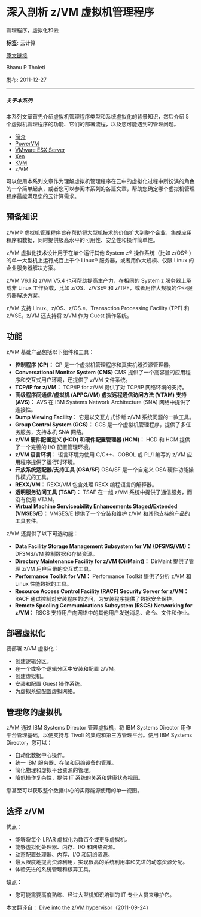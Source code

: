 # 深入剖析 z/VM 虚拟机管理程序
管理程序，虚拟化和云

**标签:** 云计算

[原文链接](https://developer.ibm.com/zh/articles/cl-hypervisorcompare-zvm/)

Bhanu P Tholeti

发布: 2011-12-27

* * *

##### 关于本系列

本系列文章首先介绍虚拟机管理程序类型和系统虚拟化的背景知识，然后介绍 5 个虚拟机管理程序的功能、它们的部署流程，以及您可能遇到的管理问题。

- [简介](http://www.ibm.com/developerworks/cn/cloud/library/cl-hypervisorcompare/)
- [PowerVM](http://www.ibm.com//developerworks/cn/cloud/library/cl-hypervisorcompare-powervm/)
- [VMware ESX Server](http://www.ibm.com//developerworks/cn/cloud/library/cl-hypervisorcompare-vmwareesx/)
- [Xen](http://www.ibm.com//developerworks/cn/cloud/library/cl-hypervisorcompare-xen/)
- [KVM](http://www.ibm.com//developerworks/cn/cloud/library/cl-hypervisorcompare-kvm/)
- z/VM

可以使用本系列文章作为理解虚拟机管理程序在云中的虚拟化过程中所扮演的角色的一个简单起点，或者您可以参阅本系列的各篇文章，帮助您确定哪个虚拟机管理程序最能满足您的云计算需求。

## 预备知识

z/VM® 虚拟机管理程序旨在帮助将大型机技术的价值扩大到整个企业，集成应用程序和数据，同时提供极高水平的可用性、安全性和操作简单性。

z/VM 虚拟化技术设计用于在单个运行其他 System z® 操作系统（比如 z/OS® ）的单一大型机上运行成百上千个 Linux® 服务器，或者用作大规模、仅限 Linux 的企业服务器解决方案。

z/VM V6.1 和 z/VM V5.4 也可帮助提高生产力，在相同的 System z 服务器上承载非 Linux 工作负载，比如 z/OS、z/VSE® 和 z/TPF，或者用作大规模的企业服务器解决方案。

z/VM 支持 Linux、z/OS、z/OS.e、Transaction Processing Facility (TPF) 和 z/VSE。z/VM 还支持将 z/VM 作为 Guest 操作系统。

## 功能

z/VM 基础产品包括以下组件和工具：

- **控制程序 (CP)：** CP 是一个虚拟机管理程序和真实机器资源管理器。
- **Conversational Monitor System (CMS)** CMS 提供了一个高容量的应用程序和交互式用户环境，还提供了 z/VM 文件系统。
- **TCP/IP for z/VM：** TCP/IP for z/VM 提供了对 TCP/IP 网络环境的支持。
- **高级程序间通信/虚拟机 (APPC/VM) 虚拟远程通信访问方法 (VTAM) 支持 (AVS)：** AVS 在 IBM Systems Network Architecture (SNA) 网络中提供了连接性。
- **Dump Viewing Facility：** 它是以交互方式诊断 z/VM 系统问题的一款工具。
- **Group Control System (GCS)：** GCS 是一个虚拟机管理程序，提供了多任务服务，支持本机 SNA 网络。
- **z/VM 硬件配置定义 (HCD) 和硬件配置管理器 (HCM)：** HCD 和 HCM 提供了一个完善的 I/O 配置管理环境。
- **z/VM 语言环境：** 语言环境为使用 C/C++、COBOL 或 PL/I 编写的 z/VM 应用程序提供了运行时环境。
- **开放系统适配器/支持工具 (OSA/SF)** OSA/SF 是一个自定义 OSA 硬件功能操作模式的工具。
- **REXX/VM：** REXX/VM 包含处理 REXX 编程语言的解释器。
- **透明服务访问工具 (TSAF)：** TSAF 在一组 z/VM 系统中提供了通信服务，而没有使用 VTAM。
- **Virtual Machine Serviceability Enhancements Staged/Extended (VMSES/E)：** VMSES/E 提供了一个安装和维护 z/VM 和其他支持的产品的工具套件。

z/VM 还提供了以下可选功能：

- **Data Facility Storage Management Subsystem for VM (DFSMS/VM)：** DFSMS/VM 控制数据和存储资源。
- **Directory Maintenance Facility for z/VM (DirMaint)：** DirMaint 提供了管理 z/VM 用户目录的交互式工具。
- **Performance Toolkit for VM：** Performance Toolkit 提供了分析 z/VM 和 Linux 性能数据的工具。
- **Resource Access Control Facility (RACF) Security Server for z/VM：** RACF 通过控制对安装程序的访问，为安装程序提供了数据安全保护。
- **Remote Spooling Communications Subsystem (RSCS) Networking for z/VM：** RSCS 支持用户向网络中的其他用户发送消息、命令、文件和作业。

## 部署虚拟化

要部署 z/VM 虚拟化：

- 创建逻辑分区。
- 在一个或多个逻辑分区中安装和配置 z/VM。
- 创建虚拟机。
- 安装和配置 Guest 操作系统。
- 为虚拟系统配置虚拟网络。

## 管理您的虚拟机

z/VM 通过 IBM Systems Director 管理虚拟机，将 IBM Systems Director 用作平台管理基础，以便支持与 Tivoli 的集成和第三方管理平台。使用 IBM Systems Director，您可以：

- 自动化数据中心操作。
- 统一 IBM 服务器、存储和网络设备的管理。
- 简化物理和虚拟平台资源的管理。
- 降低操作复杂性，提供 IT 系统的关系和健康状态视图。

您甚至可以获取整个数据中心的实际能源使用的单一视图。

## 选择 z/VM

优点：

- 能够将每个 LPAR 虚拟化为数百个或更多虚拟机。
- 能够虚拟化处理器、内存、I/O 和网络资源。
- 动态配置处理器、内存、I/O 和网络资源。
- 最大限度地提高资源利用，实现很高的系统利用率和先进的动态资源分配。
- 体验先进的系统管理和核算工具。

缺点：

- 您可能需要高度熟练、经过大型机知识培训的 IT 专业人员来维护它。

本文翻译自： [Dive into the z/VM hypervisor](https://developer.ibm.com/articles/cl-hypervisorcompare-zvm/)（2011-09-24）